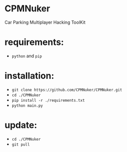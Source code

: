 # CPMNuker
Car Parking Multiplayer Hacking ToolKit

# requirements:
- `python` and `pip`

# installation:
- `git clone https://github.com/CPMNuker/CPMNuker.git`
- `cd ./CPMNuker`
- `pip install -r ./requirements.txt`
- `python main.py`

# update:
- `cd ./CPMNuker`
- `git pull`
